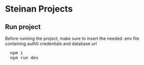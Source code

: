 # Steinan Projects

## Run project

Before running the project, make sure to insert the needed .env file containing auth0 credentials and database url

<pre>
  npm i
  npm run dev
</pre>
